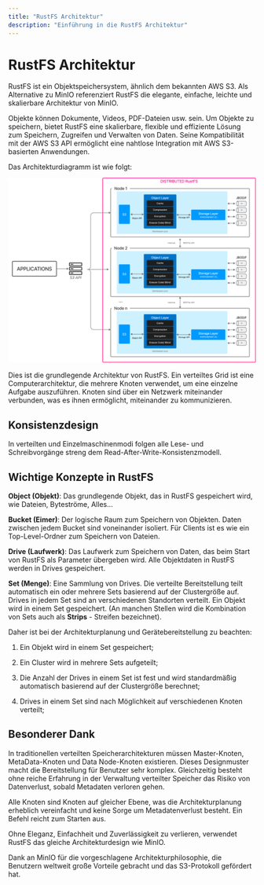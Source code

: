 ```yaml
---
title: "RustFS Architektur"
description: "Einführung in die RustFS Architektur"
---
```


# RustFS Architektur

RustFS ist ein Objektspeichersystem, ähnlich dem bekannten AWS S3. Als Alternative zu MinIO referenziert RustFS die elegante, einfache, leichte und skalierbare Architektur von MinIO.

Objekte können Dokumente, Videos, PDF-Dateien usw. sein. Um Objekte zu speichern, bietet RustFS eine skalierbare, flexible und effiziente Lösung zum Speichern, Zugreifen und Verwalten von Daten. Seine Kompatibilität mit der AWS S3 API ermöglicht eine nahtlose Integration mit AWS S3-basierten Anwendungen.

Das Architekturdiagramm ist wie folgt:

![RustFS Architekturdiagramm](./images/s2-1.png)

Dies ist die grundlegende Architektur von RustFS. Ein verteiltes Grid ist eine Computerarchitektur, die mehrere Knoten verwendet, um eine einzelne Aufgabe auszuführen. Knoten sind über ein Netzwerk miteinander verbunden, was es ihnen ermöglicht, miteinander zu kommunizieren.

## Konsistenzdesign

In verteilten und Einzelmaschinenmodi folgen alle Lese- und Schreibvorgänge streng dem Read-After-Write-Konsistenzmodell.

## Wichtige Konzepte in RustFS

**Object (Objekt)**: Das grundlegende Objekt, das in RustFS gespeichert wird, wie Dateien, Byteströme, Alles...

**Bucket (Eimer)**: Der logische Raum zum Speichern von Objekten. Daten zwischen jedem Bucket sind voneinander isoliert. Für Clients ist es wie ein Top-Level-Ordner zum Speichern von Dateien.

**Drive (Laufwerk)**: Das Laufwerk zum Speichern von Daten, das beim Start von RustFS als Parameter übergeben wird. Alle Objektdaten in RustFS werden in Drives gespeichert.

**Set (Menge)**: Eine Sammlung von Drives. Die verteilte Bereitstellung teilt automatisch ein oder mehrere Sets basierend auf der Clustergröße auf. Drives in jedem Set sind an verschiedenen Standorten verteilt. Ein Objekt wird in einem Set gespeichert. (An manchen Stellen wird die Kombination von Sets auch als **Strips** - Streifen bezeichnet).

Daher ist bei der Architekturplanung und Gerätebereitstellung zu beachten:

1. Ein Objekt wird in einem Set gespeichert;

2. Ein Cluster wird in mehrere Sets aufgeteilt;

3. Die Anzahl der Drives in einem Set ist fest und wird standardmäßig automatisch basierend auf der Clustergröße berechnet;

4. Drives in einem Set sind nach Möglichkeit auf verschiedenen Knoten verteilt;

## Besonderer Dank

In traditionellen verteilten Speicherarchitekturen müssen Master-Knoten, MetaData-Knoten und Data Node-Knoten existieren. Dieses Designmuster macht die Bereitstellung für Benutzer sehr komplex. Gleichzeitig besteht ohne reiche Erfahrung in der Verwaltung verteilter Speicher das Risiko von Datenverlust, sobald Metadaten verloren gehen.

Alle Knoten sind Knoten auf gleicher Ebene, was die Architekturplanung erheblich vereinfacht und keine Sorge um Metadatenverlust besteht. Ein Befehl reicht zum Starten aus.

Ohne Eleganz, Einfachheit und Zuverlässigkeit zu verlieren, verwendet RustFS das gleiche Architekturdesign wie MinIO.

Dank an MinIO für die vorgeschlagene Architekturphilosophie, die Benutzern weltweit große Vorteile gebracht und das S3-Protokoll gefördert hat.
